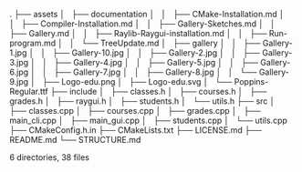 .
├── assets
│   ├── documentation
│   │   ├── CMake-Installation.md
│   │   ├── Compiler-Installation.md
│   │   ├── Gallery-Sketches.md
│   │   ├── Gallery.md
│   │   ├── Raylib-Raygui-installation.md
│   │   ├── Run-program.md
│   │   └── TreeUpdate.md
│   ├── gallery
│   │   ├── Gallery-1.jpg
│   │   ├── Gallery-10.jpg
│   │   ├── Gallery-2.jpg
│   │   ├── Gallery-3.jpg
│   │   ├── Gallery-4.jpg
│   │   ├── Gallery-5.jpg
│   │   ├── Gallery-6.jpg
│   │   ├── Gallery-7.jpg
│   │   ├── Gallery-8.jpg
│   │   └── Gallery-9.jpg
│   ├── Logo-edu.png
│   ├── Logo-edu.svg
│   └── Poppins-Regular.ttf
├── include
│   ├── classes.h
│   ├── courses.h
│   ├── grades.h
│   ├── raygui.h
│   ├── students.h
│   └── utils.h
├── src
│   ├── classes.cpp
│   ├── courses.cpp
│   ├── grades.cpp
│   ├── main_cli.cpp
│   ├── main_gui.cpp
│   ├── students.cpp
│   └── utils.cpp
├── CMakeConfig.h.in
├── CMakeLists.txt
├── LICENSE.md
├── README.md
└── STRUCTURE.md

6 directories, 38 files
